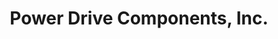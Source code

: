 ---
title: "Power Drive Components, Inc."
url: /farmingdale/power-drive-components-inc/
shop: car parts
---